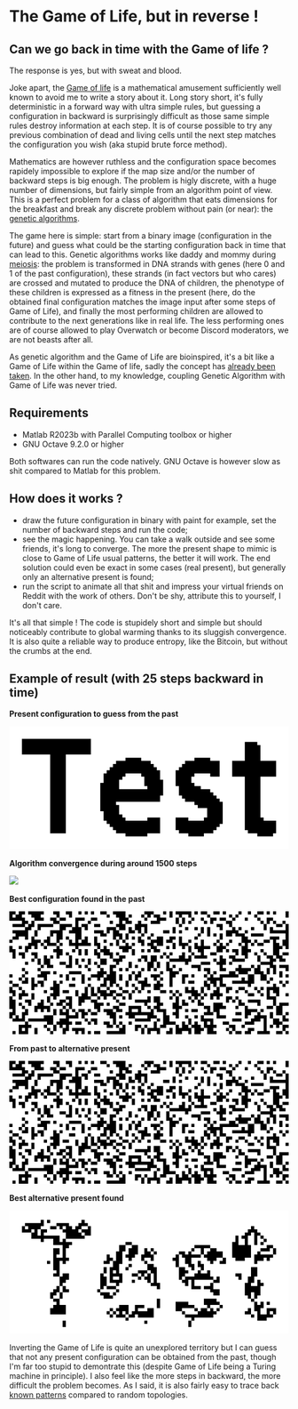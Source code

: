 # The Game of Life, but in reverse !

## Can we go back in time with the Game of life ?
The response is yes, but with sweat and blood.

Joke apart, the [Game of life](https://en.wikipedia.org/wiki/Conway%27s_Game_of_Life) is a mathematical amusement sufficiently well known to avoid me to write a story about it. Long story short, it's fully deterministic in a forward way with ultra simple rules, but guessing a configuration in backward is surprisingly difficult as those same simple rules destroy information at each step. It is of course possible to try any previous combination of dead and living cells until the next step matches the configuration you wish (aka stupid brute force method).

Mathematics are however ruthless and the configuration space becomes rapidely impossible to explore if the map size and/or the number of backward steps is big enough. The problem is higly discrete, with a huge number of dimensions, but fairly simple from an algorithm point of view. This is a perfect problem for a class of algorithm that eats dimensions for the breakfast and break any discrete problem without pain (or near): the [genetic algorithms](https://en.wikipedia.org/wiki/Genetic_algorithm).

The game here is simple: start from a binary image (configuration in the future) and guess what could be the starting configuration back in time that can lead to this. Genetic algorithms works like daddy and mommy during [meiosis](https://en.wikipedia.org/wiki/Meiosis): the problem is transformed in DNA strands with genes (here 0 and 1 of the past configuration), these strands (in fact vectors but who cares) are crossed and mutated to produce the DNA of children, the phenotype of these children is expressed as a fitness in the present (here, do the obtained final configuration matches the image input after some steps of Game of Life), and finally the most performing children are allowed to contribute to the next generations like in real life. The less performing ones are of course allowed to play Overwatch or become Discord moderators, we are not beasts after all.

As genetic algorithm and the Game of Life are bioinspired, it's a bit like a Game of Life within the Game of life, sadly the concept has [already been taken](https://www.youtube.com/watch?v=xP5-iIeKXE8). In the other hand, to my knowledge, coupling Genetic Algorithm with Game of Life was never tried.

## Requirements
- Matlab R2023b with Parallel Computing toolbox or higher
- GNU Octave 9.2.0 or higher

Both softwares can run the code natively. GNU Octave is however slow as shit compared to Matlab for this problem.

## How does it works ?
- draw the future configuration in binary with paint for example, set the number of backward steps and run the code;
- see the magic happening. You can take a walk outside and see some friends, it's long to converge. The more the present shape to mimic is close to Game of Life usual patterns, the better it will work. The end solution could even be exact in some cases (real present), but generally only an alternative present is found;
- run the script to animate all that shit and impress your virtual friends on Reddit with the work of others. Don't be shy, attribute this to yourself, I don't care.

It's all that simple ! The code is stupidely short and simple but should noticeably contribute to global warming thanks to its sluggish convergence. It is also quite a reliable way to produce entropy, like the Bitcoin, but without the crumbs at the end.

## Example of result (with 25 steps backward in time)

**Present configuration to guess from the past**

![](/Images/Target_big.png)

**Algorithm convergence during around 1500 steps**

![](/Images/Topology.gif)

**Best configuration found in the past**

![](/Images/Best_start.png)

**From past to alternative present**

![](/Images/Animation.gif)

**Best alternative present found**

![](/Images/Best_end.png)

Inverting the Game of Life is quite an unexplored territory but I can guess that not any present configuration can be obtained from the past, though I'm far too stupid to demontrate this (despite Game of Life being a Turing machine in principle). I also feel like the more steps in backward, the more difficult the problem becomes. As I said, it is also fairly easy to trace back [known patterns](https://conwaylife.com/wiki/Category:Patterns) compared to random topologies.
